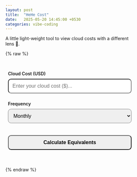 ```yaml
---
layout: post
title:  "HeHe Cost"
date:   2025-05-20 14:45:00 +0530
categories: vibe-coding
---
```


A little light-weight tool to view cloud costs with a different lens 🔎.

{% raw %}
<html lang="en">
<head>
  <meta charset="UTF-8">
  <title>Hehe Cost</title>
  <style>
    :root {
      --primary: #71bda0;
      --accent: #FFE5B4;
    }

    /* Light theme (default) */
    @media (prefers-color-scheme: light) {
      :root {
        --bg: #FDFCFB;
        --text: #2E2E2E;
        --card-bg: #FFFFFF;
        --highlight: #C0E0DE;
      }
      button {
        background-color: var(--primary);
        color: #000;
      }

      button:hover {
        background-color: var(--highlight);
      }
    }

    /* Dark theme */
    @media (prefers-color-scheme: dark) {
      :root {
        --bg: #1E1E1E;
        --text: #E0E0E0;
        --card-bg: #2A2A2A;
        --highlight: #3FA39E;
      }

      input, select, button {
        border: 1px solid #444;
        background-color: #333;
        color: #E0E0E0;
      }

      input::placeholder {
        color: #aaa;
      }
      
      select {
        background-color: #aaa;
        color: #000;
      }

      button {
        background-color: var(--primary);
        color: #000;
      }

      button:hover {
        background-color: var(--highlight);
      }
    }

    * {
      box-sizing: border-box;
    }

    .main-container {
      font-family: 'Segoe UI', sans-serif;
      background-color: var(--bg);
      color: var(--text);
      padding: 0.5rem;
      margin: auto;
    }

    h2 {
      text-align: center;
      color: var(--primary);
      font-size: 2rem;
    }

    label {
      font-weight: 600;
      display: block;
      margin-top: 1.5rem;
    }

    input, select, button {
      width: 100%;
      padding: 0.75rem;
      margin-top: 0.5rem;
      border-radius: 0.6rem;
      font-size: 1rem;
    }

    button {
      cursor: pointer;
      font-weight: bold;
      transition: background 0.2s ease;
      margin-top: 1.5rem;
    }

    .results-container {
      margin-top: 2rem;
    }

    .result {
      background: var(--card-bg);
      border-left: 6px solid var(--primary);
      padding: 1rem;
      margin-bottom: 1rem;
      border-radius: 0.6rem;
      box-shadow: 0 3px 8px rgba(0, 0, 0, 0.05);
      opacity: 0;
      transform: translateY(10px);
      animation: fadeInUp 0.5s forwards;
    }

    @keyframes fadeInUp {
      to {
        opacity: 1;
        transform: translateY(0);
      }
    }
  </style>
</head>
<div class="main-container">
  <!-- <h2>☁️ Cloud Cost Equivalence</h2> --->

  <label for="costInput">Cloud Cost (USD)</label>
  <input type="number" id="costInput" placeholder="Enter your cloud cost ($)...">

  <label for="frequencySelect">Frequency</label>
  <select id="frequencySelect">
    <option value="monthly">Monthly</option>
    <option value="annually">Annually</option>
  </select>

  <button onclick="calculate()">Calculate Equivalents</button>

  <div id="results" class="results-container"></div>

  <script>
    const equivalents = [
      { name: "PS5 Console", cost: 499, minAnnualCost: 18000, description: "🎮 That's enough for {n} PS5 consoles. Gift one to every engineer?" },
      { name: "Coldplay Concert Tickets", cost: 1151.43, minAnnualCost: 25000, description: "🦋⃤♡⃤🌈⃤ You could attend {n} Coldplay concerts... or better yet, sponsor one?" },
      { name: "Mustang GT", cost: 47380, minAnnualCost: 600000, description: "🐎 You could buy {n} Ford Mustang GTs. Or just over-engineer your infra to drive itself." },
      { name: "Mercedes Maybach", cost: 240500, minAnnualCost: 2886000, description: "㉦ You could get {n} Mercedes AMG Maybach S-Class. Just chill back and enjoy the comfort? Instead you chose to drive Kubernetes into a wall."},
      { name: "Ferrari 296 GTB", cost: 320000, minAnnualCost: 3000000, description: "🛡️ That’s {n} Ferraris. You might not go faster, but you’ll feel cooler than autoscaling."},
      { name: "F-16 Raptor", cost: 85000000, minAnnualCost: 300000000, description: "ᯓ ✈︎ You could own {n} F-16 fighter jet(s)! Or just shoot down that cloud bill." },
      { name: "Netflix Subscription", cost: 240, minAnnualCost: 10000, description: "🎬🍿 {n} years of Netflix for your team. Or pay for engineers' therapy subscriptions." },
      { name: "Gold-plated Toilet", cost: 2000000, minAnnualCost: 2000000, description: "🥇🚽 You could install {n} gold-plated toilets. For your cloud cost dump." },
      { name: "Goat", cost: 120, minAnnualCost: 5000, description: "🐐 {n} goats. You could start a herd. Or a startup. Either works." },
      { name: "Toilet Paper Roll", cost: 0.89, minAnnualCost: 15000, description: "🧻 You could buy {n} rolls of Toilet Paper. And still not wipe your cloud bill." },
      { name: "Starbucks Coffee", cost: 3, minAnnualCost: 25000, description: "🧋 That’s {n} cups of coffee from starbucks. Enough caffeine to debug your cloud invoices line-by-line." },
      { name: "Private Island", cost: 5000000, minAnnualCost: 5000000, description: "🏝️ You could buy {n} private island(s). Cloud-native and water-surrounded." },
      { name: "Handkerchief", cost: 2.99, minAnnualCost: 14000, description: "🤧 You could buy {n} cotton handkerchiefs. No more runny noses, only costs?" },
      { name: "Annual College Fee", cost: 35000, minAnnualCost: 50000, description: "🎓 You could send {n} students to college for a year in US. Or just teach your devs to shut down unused VMs." },
      { name: "Mars Rover", cost: 2500000000, minAnnualCost: 5000000000, description: "🛰️👩‍🚀 You could almost launch {n} Mars rovers. From a cloud region on Mars." },
      { name: "US GDP per capita", cost: 75000, minAnnualCost: 100000, description: "🇺🇸 Equivalent to covering {n} Americans' yearly income. Or just run your staging environment." },
      { name: "iPhone", cost: 1199, minAnnualCost: 25000, description: " You could buy {n} iPhones. Or just call Apple and ask them to optimize your cloud bill." },
      { name: "Tree Planting", cost: 300, minAnnualCost: 30000, description: "🌳 Plant {n} trees instead. At least your CO₂ emissions would balance out your cloud sins." },
      { name: "Paperback Books", cost: 15, minAnnualCost: 30000, description: "📚 {n} books could be bought. Too bad no one read the cost breakdown documentation." },
      { name: "Top Gun: Maverick Budget", cost: 170000000, minAnnualCost: 340000000, description: "✈ 🎬 Cloud costs = {n} X Top Gun budget. But your engineers still fly blind." },
      { name: "SaaS CEO Annual Salary", cost: 1500000, minAnnualCost: 2000000, description: "👨🏻‍💼 You could pay {n} startup CEOs. Or just burn it on unused compute instead." },
      { name: "AWS Support Plan (Enterprise Tier)", cost: 15000, minAnnualCost: 15000, description: "☸️ You could pay for {n} AWS Enterprise Support plans. But who needs support when you're YOLOing the infra?" },
    ];

    function calculate() {
      const cost = parseFloat(document.getElementById('costInput').value);
      const frequency = document.getElementById('frequencySelect').value;
      const annualCost = frequency === 'monthly' ? cost * 12 : cost;

      const eligible = equivalents
        .filter(item => annualCost >= item.minAnnualCost)
        .sort((a, b) => b.minAnnualCost - a.minAnnualCost)
        .slice(0, 5);

      const resultsDiv = document.getElementById('results');
      resultsDiv.innerHTML = '';

      if (eligible.length === 0) {
        resultsDiv.innerHTML = `<div class="result">😅 Hmm... you’re not burning <em>that</em> much yet. Keep trying!</div>`;
        return;
      }

      eligible.forEach((item, index) => {
        const count = Math.floor(annualCost / item.cost);
        const desc = item.description.replace('{n}', count.toLocaleString());

        const div = document.createElement('div');
        div.className = 'result';
        div.style.animationDelay = `${index * 0.1}s`;
        div.innerHTML = `${desc}`;
        resultsDiv.appendChild(div);
      });
    }
  </script>
</div>
</html>

{% endraw %}
